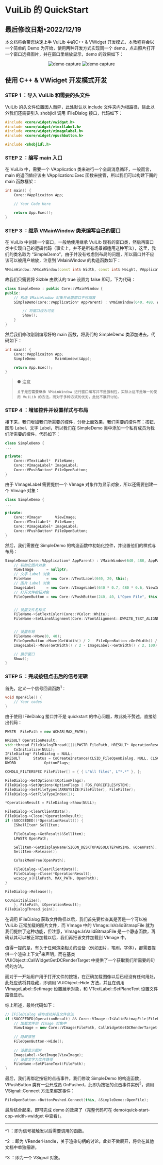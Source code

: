 # VuiLib 的 QuickStart
最后修改日期•2022/12/19
-------
本文档将会带您快速上手 VuiLib 中的C++ & VWidget 开发模式，本教程将会以一个简单的 Demo 为开始，使用两种开发方式实现同一个 demo，点击照片打开一个窗口选择图片，并在窗口里缩放显示，demo 的效果如下：
<div align="center">
<img alt="demo capture" src="./resource/quickstart/demo-capture-1.png">
</img>

<img alt="demo capture" src="./resource/quickstart/demo-capture-2.png">
</img>
</div>

## 使用 C++ & VWidget 开发模式开发
### STEP 1 ：导入 VuiLib 和需要的头文件
VuiLib 的头文件位置因人而异，此处默认以 include 文件夹内为根路径，除此以外我们还需要引入 shobjidl 调用 IFileDialog 接口，代码如下：
```CPP
#include <core/widget/vwidget.h>
#include <core/widget/vtextlabel.h>
#include <core/widget/vimagelabel.h>
#include <core/widget/vpushbutton.h>

#include <shobjidl.h>
```

### STEP 2 ：编写 main 入口
在 VuiLib 中，需要一个 VApplication 类来进行一个全局消息循环，一般而言，main 的返回值应该由 VApplication::Exec 函数来接管，所以我们可以构建下面的 main 函数框架：
```CPP
int main() {
    Core::VApplicaiton App;

    // Your Code Here

    return App.Exec();
}
```

### STEP 3 ：继承 VMainWindow 类来编写自己的窗口
在 VuiLib 中创建一个窗口，一般地使用继承 VuiLib 现有的窗口类，然后再窗口类中实现自己的逻辑代码（事实上，并不是所有场景都适用这种写法），这里，我们的类名取为 “SimpleDemo”，由于并没有考虑到布局的问题，所以窗口并不应该可以被用户缩放，注意到 VMainWindow 的构造函数如下：
```CPP
VMainWindow::VMainWindow(const int& Width, const int& Height, VApplication* Parent, const bool& Sizble = true)
```
故我们只需要将 Sizble 由默认的 true 设置为 false 即可，下为代码：
```CPP
class SimpleDemo : public Core::VMainWindow {
public:
    // 构造 VMainWindow 对象并设置窗口不可缩放
    SimpleDemo(Core::VApplication* AppParent) : VMainWindow(640, 480, AppParent, false) {

        // 将窗口设为可见
        Show();
    }
}
```
然后我们修改刚刚编写好的 main 函数，将我们的 SimpleDemo 类添加进去，代码如下：
```CPP
int main() {
    Core::VApplicaiton App;
    SimpleDemo         MainWindow(&App);

    return App.Exec();
}
```
> ● 注意
> 
>     关于是否需要继承 VMainWindow 进行窗口编写并不是强制性，实际上这不是唯一的使用 VuiLib 的方法，而对于多种方式的优劣，此处不展开讨论。
### STEP 4 ：增加控件并设置样式与布局
接下来，我们增加我们所需要的控件，分析上面效果，我们需要的控件有：按钮、图形 Label、文字 Label，所以我们在 SimpleDemo 类中添加一个私有成员为我们所需要的控件，代码如下：
```CPP
class SimpleDemo {
...

private:
    Core::VTextLabel*  FileName;
    Core::VImageLabel* ImageLabel;
    Core::VPushButton* FileOpenButton;
}
```
由于 VImageLabel 需要提供一个 VImage 对象作为显示对象，所以还需要创建一个 VImage 对象：
```CPP
class SimpleDemo {
...

private:
    Core::VImage*      ViewImage;
    Core::VTextLabel*  FileName;
    Core::VImageLabel* ImageLabel;
    Core::VPushButton* FileOpenButton;
}
```
然后，我们需要在 SimpleDemo 的构造函数中初始化控件，并设置他们的样式与布局：
```CPP
SimpleDemo(Core::VApplication* AppParent) : VMainWindow(640, 480, AppParent, false) {
    // 初始化图片对象
	ViewImage	   = nullptr;
    // 文字 Label 对象
	FileName	   = new Core::VTextLabel(640, 20, this);
    // 图片 Label 对象
	ImageLabel	   = new Core::VImageLabel(640 * 0.7, 480 * 0.6, ViewImage, this);
    // 打开文件按钮对象
	FileOpenButton = new Core::VPushButton(240, 40, L"Open File", this);


    // 设置文件名样式
	FileName->SetTextColor(Core::VColor::White);                                    // 字体颜色为白
	FileName->SetLineAlignment(Core::VFontAlignment::DWRITE_TEXT_ALIGNMENT_CENTER); // 文字居中


    // 设置布局
	FileName->Move(0, 40);
	FileOpenButton->Move(GetWidth() / 2 - FileOpenButton->GetWidth() / 2, GetHeight() / 2 - FileOpenButton->GetHeight() / 2);
	ImageLabel->Move(GetWidth() / 2 - ImageLabel->GetWidth() / 2, 100);

    // 展示窗口
	Show();
}
```
### STEP 5 ：完成按钮点击后的信号逻辑
首先，定义一个信号回调函数<sup>1</sup>：
```CPP
void OpenFile() {
    // Your codes
}
```
由于使用 IFileDialog 接口并不是 quickstart 的中心问题，故此处不赘述，直接给出代码：
```CPP
PWSTR  FilePath = new WCHAR[MAX_PATH];

HRESULT OperationResult;
std::thread FileDialogThread([](LPWSTR FilePath, HRESULT* OperationResult) -> void {
	CoInitialize(NULL);
IFileDialog* FileDialog = NULL;
HRESULT		 Status = CoCreateInstance(CLSID_FileOpenDialog, NULL, CLSCTX_INPROC_SERVER, IID_PPV_ARGS(&FileDialog));
DWORD			  OptionFlags;

COMDLG_FILTERSPEC FileFilter[] = { { L"All files", L"*.*" }, };

FileDialog->GetOptions(&OptionFlags);
FileDialog->SetOptions(OptionFlags | FOS_FORCEFILESYSTEM);
FileDialog->SetFileTypes(ARRAYSIZE(FileFilter), FileFilter);
FileDialog->SetFileTypeIndex(1);

*OperationResult = FileDialog->Show(NULL);

FileDialog->ClearClientData();
FileDialog->Close(*OperationResult);
if (SUCCEEDED((*OperationResult))) {
	IShellItem* SellItem;

	FileDialog->GetResult(&SellItem);
	LPWSTR OpenPath;

	SellItem->GetDisplayName(SIGDN_DESKTOPABSOLUTEPARSING, &OpenPath);
	SellItem->Release();

	CoTaskMemFree(OpenPath);

	FileDialog->ClearClientData();
	FileDialog->Close(*OperationResult);
	wcscpy_s(FilePath, MAX_PATH, OpenPath);
}

FileDialog->Release();

CoUninitialize();
	}, FilePath, &OperationResult);
FileDialogThread.join();
```
在调用 IFileDialog 获取文件路径以后，我们首先要检查其是否是一个可以被 VuiLib 正常加载的图片文件，而 VImage 中的 VImage::IsValidBitmapFile 就为我们提供了这种功能，但注意，VImage::IsValidBitmapFile 是一个静态函数，再确认其可以被正常加载以后，我们再把该文件加载到 VImage 中。

值得一提的是，有关于任何渲染相关的设备（例如图片，笔刷，字体），都需要提供一个渲染上下文<sup>2</sup>来声明，而在基类 VUIObject::CallWidgetGetDCRenderTarget 中提供了一个获取我们所需要的句柄的方法。

而对于一开始用户用于打开文件的按钮，在正确加载图像以后已经没有任何用处，此处应该将其隐藏，即调用 VUIObject::Hide 方法，并且在调用 VImageLabel::SetImage 设置展示对象，和 VTextLabel::SetPlaneText 设置文件路径显示。

综上所述，最终代码如下：
```CPP
// IFileDialog 操作成功并且文件合法
if (SUCCEEDED(OperationResult) && Core::VImage::IsValidBitmapFile(FilePath)) {
    // 加载文件到 VImage 对象中
	ViewImage = new Core::VImage(FilePath, CallWidgetGetDCRenderTarget());
	
    // 隐藏按钮
	FileOpenButton->Hide();
	
    // 设置显示图片
	ImageLabel->SetImage(ViewImage);
    // 设置文字为文件路径
	FileName->SetPlaneText(FilePath);
}
```
最后，我们再绑定按钮的点击事件，我们修改 SimpleDemo 的构造函数，VPushButton 类有一公开成员 OnPushed，此即为按钮的点击事件实例<sup>3</sup>，调用 VSignal::Connect 方法来绑定事件：
```CPP
FileOpenButton->ButtonPushed.Connect(this, &SimpleDemo::OpenFile);
```
最后结合起来，即可完成 demo 的效果了（完整代码可在 demo/quick-start-cpp-width-vwidget 中查看）。
______________________
^1 ：即为信号被触发以后需要调用的函数。

^2 ：即为 VRenderHandle，关于渲染句柄的讨论，此处不做展开，将会在其他文档中单独细讲。

^3 ：即为一个 VSignal 对象。